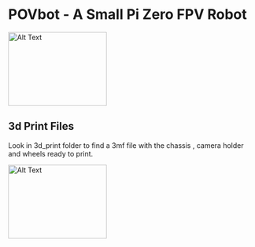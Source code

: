 # POVbot - A Small Pi Zero FPV Robot

<img src="https://github.com/wattnotions/povbot2/assets/7674300/4a9fc191-8f11-4aae-98d8-992cb4aad427" alt="Alt Text" width="200" height="150">


## 3d Print Files

Look in 3d_print folder to find a 3mf file with the chassis , camera holder and wheels ready to print.

<img src="https://github.com/wattnotions/povbot2/assets/7674300/31780969-2fae-40e5-b1e3-d2d0569c6492" alt="Alt Text" width="200" height="150">

